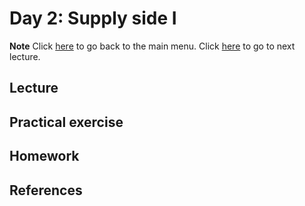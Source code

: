 <!-- +++
title = "Day 2"
hascode = true
date = Date(2021, 7, 9)
+++ -->

# Day 2: Supply side I
**Note**
Click [here](index/) to go back to the main menu. Click [here](menu3/) to go to next lecture.

<!-- \toc -->

## Lecture

## Practical exercise

## Homework

## References
